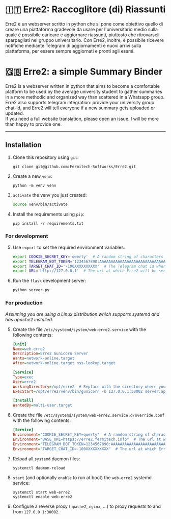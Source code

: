 # 🇮🇹 Erre2: Raccoglitore (di) Riassunti
Erre2 è un webserver scritto in python che si pone come obiettivo quello di creare una piattaforma gradevole da usare
per l'universitario medio sulla quale è possibile caricare e aggiornare riassunti, piuttosto che ritrovarseli sparpagliati nel gruppo universitario. 
Con Erre2, inoltre, è possibile ricevere notifiche mediante Telegram di aggiornamenti e nuovi arrivi sulla piattaforma, per essere sempre aggiornati e pronti agli esami.

# 🇬🇧 Erre2: a simple Summary Binder
Erre2 is a webserver written in python that aims to become a comfortable platform to be used by the average university student to gather summaries in a more methodic and organized way than scattered in a Whatsapp group. Erre2 also supports telegram integration: provide your university group chat-id, and Erre2 will tell everyone if a new summary gets uploaded or updated.  
If you need a full website translation, please open an issue. I will be more than happy to provide one.

-----

## Installation

1. Clone this repository using `git`:
   ```
   git clone git@github.com:Fermitech-Softworks/Erre2.git
   ```
   
2. Create a new `venv`:
   ``` 
   python -m venv venv
   ```
   
3. `activate` the venv you just created:
   ```bash
   source venv/bin/activate
   ```
  
4. Install the requirements using `pip`:
   ```
   pip install -r requirements.txt
   ```
   
### For development

5. Use `export` to set the required environment variables:
   ```bash
   export COOKIE_SECRET_KEY='qwerty'  # A random string of characters
   export TELEGRAM_BOT_TOKEN='1234567890:AAAAAAAAAAAAAAAAAAAAAAAAAAAAAAAAAAA'  # The token for the Telegram notifier bot, get one at https://t.me/BotFather
   export TARGET_CHAT_ID='-100XXXXXXXXXX'  # The Telegram chat id where the notifications should be sent, remember that the id of supergroups is prefixed by -100
   export URL='http://127.0.0.1'  # The url at which Erre2 will be served
   ```
   
6. Run the `flask` development server:
   ```
   python server.py
   ```
   
### For production

_Assuming you are using a Linux distribution which supports systemd and has apache2 installed._

5. Create the file `/etc/systemd/system/web-erre2.service` with the following contents:
   ```ini
   [Unit]
   Name=web-erre2
   Description=Erre2 Gunicorn Server
   Wants=network-online.target
   After=network-online.target nss-lookup.target
   
   [Service]
   Type=exec
   User=erre2
   WorkingDirectory=/opt/erre2  # Replace with the directory where you cloned the repository
   ExecStart=/opt/erre2/venv/bin/gunicorn -b 127.0.0.1:30002 server:app  # Replace with the directory where you cloned the repository
   
   [Install]
   WantedBy=multi-user.target
   ```
   
6. Create the file `/etc/systemd/system/web-erre2.service.d/override.conf` with the following contents:
   ```ini
   [Service]
   Environment="COOKIE_SECRET_KEY=qwerty"  # A random string of characters
   Environment="BASE_URL=https://erre2.fermitech.info"  # The url at which Erre2 will be served
   Environment="TELEGRAM_BOT_TOKEN=1234567890:AAAAAAAAAAAAAAAAAAAAAAAAAAAAAAAAAAA"  # The token for the Telegram notifier bot, get one at https://t.me/BotFather
   Environment="TARGET_CHAT_ID=-100XXXXXXXXXX"  # The url at which Erre2 will be served
   ```
   
7. Reload all `systemd` daemon files:
   ```
   systemctl daemon-reload
   ```
   
8. `start` (and optionally `enable` to run at boot) the `web-erre2` systemd service:
   ```
   systemctl start web-erre2
   systemctl enable web-erre2
   ```
   
9. Configure a reverse proxy (`apache2`, `nginx`, ...) to proxy requests to and from `127.0.0.1:30002`.
